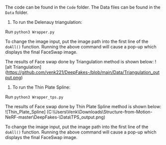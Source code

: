 The code can be found in the `Code` folder.
The Data files can be found in the `Data` folder. 


1) To run the Delenauy triangulation:

Run `python3 Wrapper.py`

To change the image input, put the image path into the first line of the `doAll()` function.
Running the above command will cause a pop-up which displays the final FaceSwap image.

The results of Face swap done by Triangulation method is shown below:
![alt Triangulation] (https://github.com/venk221/DeepFakes-/blob/main/Data/Triangulation_output.png)

1) To run the Thin Plate Spline:

Run `python3 Wrapper_tps.py`

The results of Face swap done by Thin Plate Spline method is shown below:
![Thin_Plate_Spline] (C:\Users\Venk\Downloads\Structure-from-Motion-NeRF-master\DeepFakes-\Data\TPS_output.png)

To change the image input, put the image path into the first line of the `doAll()` function.
Running the above command will cause a pop-up which displays the final FaceSwap image.



